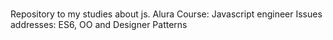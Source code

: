 #
Repository to my studies about js.
Alura Course: Javascript engineer
Issues addresses: ES6, OO and Designer Patterns

